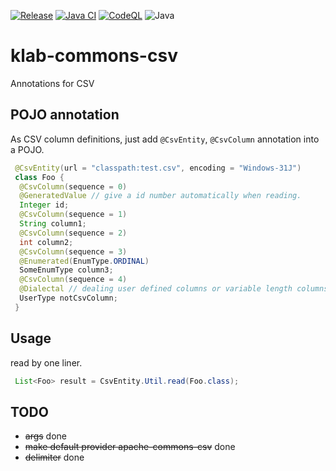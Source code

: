 [![Release](https://jitpack.io/v/umjammer/klab-commons-csv.svg)](https://jitpack.io/#umjammer/klab-commons-csv)
[![Java CI](https://github.com/umjammer/klab-commons-csv/workflows/Java%20CI/badge.svg)](https://github.com/umjammer/klab-commons-csv/actions)
[![CodeQL](https://github.com/umjammer/klab-commons-csv/actions/workflows/codeql-analysis.yml/badge.svg)](https://github.com/umjammer/klab-commons-csv/actions/workflows/codeql-analysis.yml)
![Java](https://img.shields.io/badge/Java-8-b07219)

# klab-commons-csv

Annotations for CSV

## POJO annotation

As CSV column definitions, just add `@CsvEntity`, `@CsvColumn` annotation into a POJO.

```java
 @CsvEntity(url = "classpath:test.csv", encoding = "Windows-31J")
 class Foo {
  @CsvColumn(sequence = 0)
  @GeneratedValue // give a id number automatically when reading.
  Integer id;
  @CsvColumn(sequence = 1)
  String column1;
  @CsvColumn(sequence = 2)
  int column2;
  @CsvColumn(sequence = 3)
  @Enumerated(EnumType.ORDINAL)
  SomeEnumType column3;
  @CsvColumn(sequence = 4)
  @Dialectal // dealing user defined columns or variable length columns
  UserType notCsvColumn;
 }
```

## Usage

read by one liner.

```Java
 List<Foo> result = CsvEntity.Util.read(Foo.class);
```

## TODO

 * ~~args~~ done
 * ~~make default provider apache-commons-csv~~ done
 * ~~delimiter~~ done